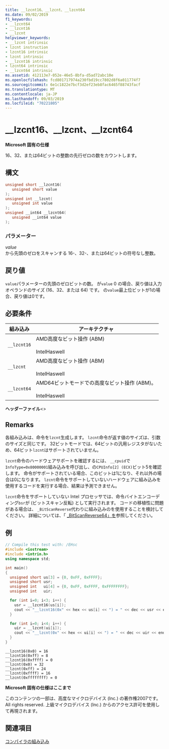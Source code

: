 ```yaml
---
title: __lzcnt16、__lzcnt、__lzcnt64
ms.date: 09/02/2019
f1_keywords:
- __lzcnt64
- __lzcnt16
- __lzcnt
helpviewer_keywords:
- __lzcnt intrinsic
- lzcnt instruction
- lzcnt16 intrinsic
- lzcnt intrinsic
- __lzcnt16 intrinsic
- lzcnt64 intrinsic
- __lzcnt64 intrinsic
ms.assetid: 412113e7-052e-46e5-8bfa-d5ad72abc10e
ms.openlocfilehash: fcd801717974a230fbd19cc7802d8f6a011774f7
ms.sourcegitcommit: 6e1c1822e7bcf3d2ef23eb8fac6465f88743facf
ms.translationtype: MT
ms.contentlocale: ja-JP
ms.lasthandoff: 09/03/2019
ms.locfileid: "70221805"
---
```

# <a name="__lzcnt16-__lzcnt-__lzcnt64"></a>__lzcnt16、__lzcnt、__lzcnt64

**Microsoft 固有の仕様**

16、32、または64ビットの整数の先行ゼロの数をカウントします。

## <a name="syntax"></a>構文

```C
unsigned short __lzcnt16(
   unsigned short value
);
unsigned int __lzcnt(
   unsigned int value
);
unsigned __int64 __lzcnt64(
   unsigned __int64 value
);
```

### <a name="parameters"></a>パラメーター

*value*\
から先頭のゼロをスキャンする 16-、32-、または64ビットの符号なし整数。

## <a name="return-value"></a>戻り値

`value`パラメーターの先頭のゼロビットの数。 が`value` 0 の場合、戻り値は入力オペランドのサイズ (16、32、または 64) です。 の`value`最上位ビットが1の場合、戻り値は0です。

## <a name="requirements"></a>必要条件

|組み込み|アーキテクチャ|
|---------------|------------------|
|`__lzcnt16`|AMD高度なビット操作 (ABM)<br /><br /> IntelHaswell|
|`__lzcnt`|AMD高度なビット操作 (ABM)<br /><br /> IntelHaswell|
|`__lzcnt64`|AMD64ビットモードでの高度なビット操作 (ABM)。<br /><br /> IntelHaswell|

**ヘッダーファイル**\<>

## <a name="remarks"></a>Remarks

各組み込みは、命令を`lzcnt`生成します。  `lzcnt`命令が返す値のサイズは、引数のサイズと同じです。  32ビットモードでは、64ビットの汎用レジスタがないため、64ビット`lzcnt`はサポートされていません。

`lzcnt`命令のハードウェアサポートを確認するには、 `__cpuid`で`InfoType=0x80000001`組み込みを呼び出し、の`CPUInfo[2] (ECX)`ビット5を確認します。 命令がサポートされている場合、このビットは1になり、それ以外の場合は0になります。 `lzcnt`命令をサポートしていないハードウェアに組み込みを使用するコードを実行する場合、結果は予測できません。

`lzcnt`命令をサポートしていない Intel プロセッサでは、命令バイトエンコーディング`bsr`が (ビットスキャン反転) として実行されます。 コードの移植性に問題がある場合は、 `_BitScanReverse`代わりに組み込みのを使用することを検討してください。 詳細については、「 [_BitScanReverse64」を](../intrinsics/bitscanreverse-bitscanreverse64.md)参照してください。

## <a name="example"></a>例

```cpp
// Compile this test with: /EHsc
#include <iostream>
#include <intrin.h>
using namespace std;

int main()
{
  unsigned short us[3] = {0, 0xFF, 0xFFFF};
  unsigned short usr;
  unsigned int   ui[4] = {0, 0xFF, 0xFFFF, 0xFFFFFFFF};
  unsigned int   uir;

  for (int i=0; i<3; i++) {
    usr = __lzcnt16(us[i]);
    cout << "__lzcnt16(0x" << hex << us[i] << ") = " << dec << usr << endl;
  }

  for (int i=0; i<4; i++) {
    uir = __lzcnt(ui[i]);
    cout << "__lzcnt(0x" << hex << ui[i] << ") = " << dec << uir << endl;
  }
}
```

```Output
__lzcnt16(0x0) = 16
__lzcnt16(0xff) = 8
__lzcnt16(0xffff) = 0
__lzcnt(0x0) = 32
__lzcnt(0xff) = 24
__lzcnt(0xffff) = 16
__lzcnt(0xffffffff) = 0
```

**Microsoft 固有の仕様はここまで**

このコンテンツの一部は、高度なマイクロデバイス (Inc.) の著作権2007です。All rights reserved. 上級マイクロデバイス (Inc.) からのアクセス許可を使用して再現されます。

## <a name="see-also"></a>関連項目

[コンパイラの組み込み](../intrinsics/compiler-intrinsics.md)
